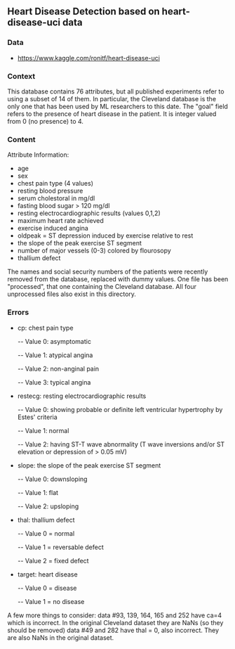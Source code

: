 ## Heart Disease Detection based on heart-disease-uci data

### Data

 + https://www.kaggle.com/ronitf/heart-disease-uci
 
### Context

This database contains 76 attributes, but all published experiments refer to using a subset of 14 of them. In particular, the Cleveland database is the only one that has been used by ML researchers to
this date. The "goal" field refers to the presence of heart disease in the patient. It is integer valued from 0 (no presence) to 4.

### Content

Attribute Information:

+ age
+ sex
+ chest pain type (4 values)
+ resting blood pressure
+ serum cholestoral in mg/dl
+ fasting blood sugar > 120 mg/dl
+ resting electrocardiographic results (values 0,1,2)
+ maximum heart rate achieved
+ exercise induced angina
+ oldpeak = ST depression induced by exercise relative to rest
+ the slope of the peak exercise ST segment
+ number of major vessels (0-3) colored by flourosopy
+ thallium defect

The names and social security numbers of the patients were recently removed from the database, replaced with dummy values. One file has been "processed", that one containing the Cleveland database. All four unprocessed files also exist in this directory.

### Errors

+ cp: chest pain type

    -- Value 0: asymptomatic 

    -- Value 1: atypical angina 

    -- Value 2: non-anginal pain 

    -- Value 3: typical angina

+ restecg: resting electrocardiographic results 

    -- Value 0: showing probable or definite left ventricular hypertrophy by Estes' criteria 

    -- Value 1: normal 

    -- Value 2: having ST-T wave abnormality (T wave inversions and/or ST elevation or depression of > 0.05 mV)

+ slope: the slope of the peak exercise ST segment 

     -- Value 0: downsloping

     -- Value 1: flat

     -- Value 2: upsloping

+ thal: thallium defect

     -- Value 0 = normal

     -- Value 1 = reversable defect

     -- Value 2 = fixed defect

+ target: heart disease

     -- Value 0 = disease

     -- Value 1 = no disease

A few more things to consider: data #93, 139, 164, 165 and 252 have ca=4 which is incorrect. In the original Cleveland dataset they are NaNs (so they should be removed) data #49 and 282 have thal = 0, also incorrect. They are also NaNs in the original dataset.


